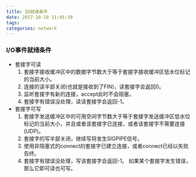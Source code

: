```yaml
---
title: IO就绪条件
date: 2017-10-10 11:45:39
tags:
categories: network
---
```

### I/O事件就绪条件
- 套接字可读
    1. 套接字接收缓冲区中的数据字节数大于等于套接字接收缓冲区低水位标记的当前大小。
    2. 连接的读半部关闭(也就是接收到了FIN)，读套接字会返回0。
    3. 监听套接字有新的连接，accept此时不会阻塞。
    4. 套接字有错误没处理，读该套接字会返回-1。
- 套接字可写
    1. 套接字发送缓冲区中的可用空间字节数大于等于套接字发送缓冲区低水位标记的当前大小，并且或者该套接字已连接，或者该套接字不需要连接(UDP)。
    2. 套接字的写半部关闭，继续写将发生SIGPIPE信号。
    3. 使用非阻塞式的connect的套接字已建立连接，或者connect已经以失败告终。
    4. 套接字有错误没处理，写该套接字会返回-1。
如果某个套接字发生错误，那么它即可读也可写。